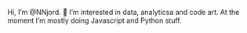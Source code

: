 Hi, I’m @NNjord. 👋 I’m interested in data, analyticsa and code art. At the moment I’m mostly doing Javascript and Python stuff.
